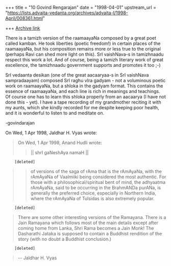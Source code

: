 +++
title = "10 Govind Rengarajan"
date = "1998-04-01"
upstream_url = "https://lists.advaita-vedanta.org/archives/advaita-l/1998-April/008361.html"

+++
[Archive link](https://lists.advaita-vedanta.org/archives/advaita-l/1998-April/008361.html)

There is a tamizh version of the raamaayaNa composed by a great poet
called kamban. He took liberties (poetic freedom!) in certain places
of the raamaayaNa, but his composition remains more or less true to
the original (perhaps Ravi can shed more light on this). SrI
vaishNava-s in tamizhnaadu respect this work a lot. And of course,
being a tamizh literary work of great excellence, the tamizhnaadu
government supports and promotes it too ;-)

SrI vedaanta desikan (one of the great aacaaryaa-s in SrI
vaishNava sampradaayam) composed SrI raghu vIra gadyam - not a
voluminous poetic work on raamaayaNa, but a shloka in the gadyam
format. This contains the essence of raamaayaNa, and each line is
rich in meanings and teachings. Of course one has to learn this
shloka properly from an aacaarya (I have not done this - yet). I
have a tape recording of my grandmother reciting it with my aunts,
which she kindly recorded for me despite keeping poor health, and it
is wonderful to listen to and meditate on.

-govindarajan

On Wed, 1 Apr 1998, Jaldhar H. Vyas wrote:

> On Wed, 1 Apr 1998, Anand Hudli wrote:
>
> >  || shrI gaNeshAya namaH ||

        [deleted]
> >
> >  of versions of the saga of rAma that is the rAmAyaNa, with the
> >  rAmAyaNa of Vaalmiiki being considered the most authentic. For
> >  those with a philosophical/spiritual bent of mind, the adhyaatma
> >  rAmAyaNa, said to be occurring in the BrahmANDa purANa, is generally
> >  the preferred choice, especially in Northern India, where the
> >  rAmAyaNa of Tulsidas is also extremely popular.

        [deleted]
>
> There are some other interesting versions of the Ramayana.  There is a
> Jain Ramayana which follows most of the main details except after coming
> home from Lanka, Shri Rama becomes a Jain Monk!  The Dasharathi Jataka is
> supposed to contain a Buddhist rendition of the story (with no doubt a
> Buddhist conclusion.)

        [deleted]

> --
> Jaldhar H. Vyas <jaldhar at braincells.com>
>


